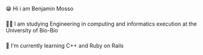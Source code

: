 ### 
😁 Hi i am Benjamin Mosso
###
👨‍🎓 I am studying Engineering in computing and informatics execution at the University of Bío-Bío
###
🌱 I'm currently learning C++ and Ruby on Rails

<!--
**bamm99/bamm99** is a ✨ _special_ ✨ repository because its `README.md` (this file) appears on your GitHub profile.

Here are some ideas to get you started:

- 🔭 I’m currently working on ...
- 🌱 I’m currently learning ...
- 👯 I’m looking to collaborate on ...
- 🤔 I’m looking for help with ...
- 💬 Ask me about ...
- 📫 How to reach me: ...
- 😄 Pronouns: ...
- ⚡ Fun fact: ...
-->
